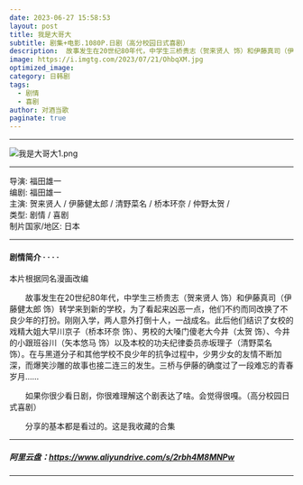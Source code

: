 ```yaml
---
date: 2023-06-27 15:58:53
layout: post
title: 我是大哥大
subtitle: 剧集+电影.1080P.日剧（高分校园日式喜剧）
description:  故事发生在20世纪80年代，中学生三桥贵志（贺来贤人 饰）和伊藤真司（伊藤健太郎 饰）转学来到新的学校，为了看起来凶恶一点，他们不约而同改换了不良少年的打扮。刚刚入学，两人意外打倒十人，一战成名...
image: https://i.imgtg.com/2023/07/21/OhbqXM.jpg
optimized_image: 
category: 日韩剧
tags:
  - 剧情
  - 喜剧
author: 对酒当歌
paginate: true
---
```

---
![我是大哥大1.png](https://i.imgtg.com/2023/07/21/OhbkZF.png)

---

导演: 福田雄一  
编剧: 福田雄一  
主演: 贺来贤人 / 伊藤健太郎 / 清野菜名 / 桥本环奈 / 仲野太贺 /  
类型: 剧情 / 喜剧  
制片国家/地区: 日本  

---

#### 剧情简介 · · · ·

本片根据同名漫画改编

　　故事发生在20世纪80年代，中学生三桥贵志（贺来贤人 饰）和伊藤真司（伊藤健太郎 饰）转学来到新的学校，为了看起来凶恶一点，他们不约而同改换了不良少年的打扮。刚刚入学，两人意外打倒十人，一战成名。此后他们结识了女校的戏精大姐大早川京子（桥本环奈 饰）、男校的大嗓门傻老大今井（太贺 饰）、今井的小跟班谷川（矢本悠马 饰）以及本校的功夫纪律委员赤坂理子（清野菜名 饰）。在与黑道分子和其他学校不良少年的抗争过程中，少男少女的友情不断加深，而爆笑沙雕的故事也接二连三的发生。三桥与伊藤的确度过了一段难忘的青春岁月……

　　如果你很少看日剧，你很难理解这个剧表达了啥。会觉得很嘎。（高分校园日式喜剧）

　　分享的基本都是看过的。这是我收藏的合集

---

##### 阿里云盘：<https://www.aliyundrive.com/s/2rbh4M8MNPw>

---
